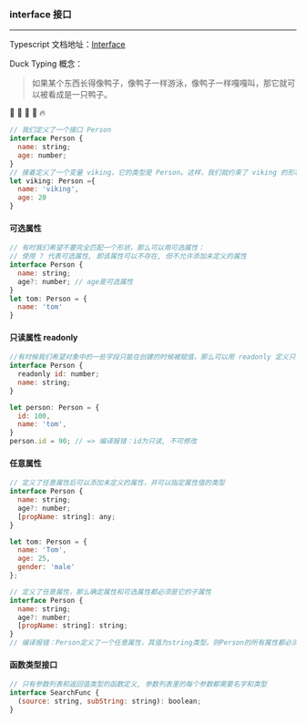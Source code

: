 ### **interface 接口**   
---

Typescript 文档地址：[Interface](https://www.typescriptlang.org/docs/handbook/interfaces.html)

Duck Typing 概念：   
> 如果某个东西长得像鸭子，像鸭子一样游泳，像鸭子一样嘎嘎叫，那它就可以被看成是一只鸭子。

:tada: :100: :bamboo: :gift_heart: :fire:

```js
// 我们定义了一个接口 Person
interface Person {
  name: string;
  age: number;
}
// 接着定义了一个变量 viking，它的类型是 Person。这样，我们就约束了 viking 的形状必须和接口 Person 一致。
let viking: Person ={
  name: 'viking',
  age: 20
}

```

#### **可选属性**   

```js 
// 有时我们希望不要完全匹配一个形状，那么可以用可选属性：
// 使用 ? 代表可选属性, 即该属性可以不存在, 但不允许添加未定义的属性
interface Person {
  name: string;
  age?: number; // age是可选属性
}
let tom: Person = {
  name: 'tom'
}

```


#### **只读属性 readonly**

```js
//有时候我们希望对象中的一些字段只能在创建的时候被赋值，那么可以用 readonly 定义只读属性
interface Person {
  readonly id: number;
  name: string;
}

let person: Person = {
  id: 100,
  name: 'tom',
}
person.id = 90; // => 编译报错：id为只读, 不可修改

```

#### **任意属性**    

```js
// 定义了任意属性后可以添加未定义的属性，并可以指定属性值的类型
interface Person {
  name: string;
  age?: number;
  [propName: string]: any;
}

let tom: Person = {
  name: 'Tom',
  age: 25,
  gender: 'male'
};

```


```js 
// 定义了任意属性，那么确定属性和可选属性都必须是它的子属性
interface Person {
  name: string;
  age?: number;
  [propName: string]: string;
}
// 编译报错：Person定义了一个任意属性，其值为string类型。则Person的所有属性都必须为string类型，而age为number类型

```

#### **函数类型接口**

```js 
// 只有参数列表和返回值类型的函数定义, 参数列表里的每个参数都需要名字和类型
interface SearchFunc {
  (source: string, subString: string): boolean;
}

```


